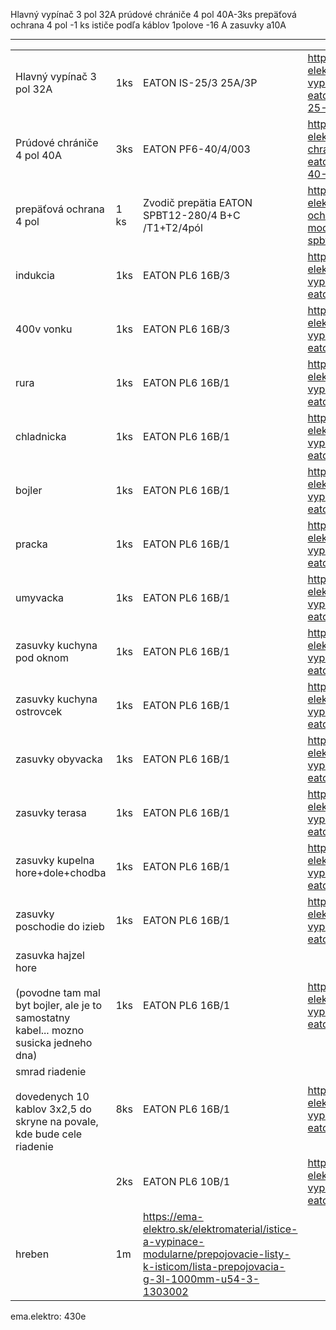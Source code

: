 Hlavný vypínač 3 pol 32A
prúdové chrániče 4 pol 40A-3ks
prepäťová ochrana 4 pol -1 ks
ističe podľa káblov 1polove -16 A
zasuvky a10A

* * *

|     |     |     |     |     |     |
| --- | --- | --- | --- | --- | --- |
| Hlavný vypínač 3 pol 32A | 1ks | EATON IS-25/3 25A/3P | https://ema-elektro.sk/elektromaterial/istice-a-vypinace-modularne/istice-eaton/eaton-hlavny-vypinac-is-25-3-25a-3p |     |     |
| Prúdové chrániče 4 pol 40A | 3ks | EATON PF6-40/4/003 | https://ema-elektro.sk/elektromaterial/prudove-chranice/prudove-chranice-eaton/eaton-prudovy-chranic-pf6-40-4-003 |     |     |
| prepäťová ochrana 4 pol | 1 ks | Zvodič prepätia EATON SPBT12-280/4 B+C /T1+T2/4pól | https://ema-elektro.sk/elektromaterial/prepatove-ochrany/zvodice-prepatia-modularne/eaton-zvodic-prepatia-spbt12-280-4-b-c |     |     |
| indukcia | 1ks | EATON PL6 16B/3 | https://ema-elektro.sk/elektromaterial/istice-a-vypinace-modularne/istice-eaton/eaton-istic-16b-3-pl6 | kabel 5x2,5 |     |
| 400v vonku | 1ks | EATON PL6 16B/3 | https://ema-elektro.sk/elektromaterial/istice-a-vypinace-modularne/istice-eaton/eaton-istic-16b-3-pl6 | kabel 5x2,5 |     |
| rura | 1ks | EATON PL6 16B/1 | https://ema-elektro.sk/elektromaterial/istice-a-vypinace-modularne/istice-eaton/eaton-istic-16b-1-pl6 | kabel 3x2,5 |     |
| chladnicka | 1ks | EATON PL6 16B/1 | https://ema-elektro.sk/elektromaterial/istice-a-vypinace-modularne/istice-eaton/eaton-istic-16b-1-pl6 | kabel 3x2,5 |     |
| bojler | 1ks | EATON PL6 16B/1 | https://ema-elektro.sk/elektromaterial/istice-a-vypinace-modularne/istice-eaton/eaton-istic-16b-1-pl6 | kabel 3x2,5 |     |
| pracka | 1ks | EATON PL6 16B/1 | https://ema-elektro.sk/elektromaterial/istice-a-vypinace-modularne/istice-eaton/eaton-istic-16b-1-pl6 | kabel 3x2,5 |     |
| umyvacka | 1ks | EATON PL6 16B/1 | https://ema-elektro.sk/elektromaterial/istice-a-vypinace-modularne/istice-eaton/eaton-istic-16b-1-pl6 | kabel 3x2,5 |     |
| zasuvky kuchyna pod oknom | 1ks | EATON PL6 16B/1 | https://ema-elektro.sk/elektromaterial/istice-a-vypinace-modularne/istice-eaton/eaton-istic-16b-1-pl6 | kabel 3x2,5 |     |
| zasuvky kuchyna ostrovcek | 1ks | EATON PL6 16B/1 | https://ema-elektro.sk/elektromaterial/istice-a-vypinace-modularne/istice-eaton/eaton-istic-16b-1-pl6 | kabel 3x2,5 |     |
| zasuvky obyvacka | 1ks | EATON PL6 16B/1 | https://ema-elektro.sk/elektromaterial/istice-a-vypinace-modularne/istice-eaton/eaton-istic-16b-1-pl6 | kabel 3x2,5 |     |
| zasuvky terasa | 1ks | EATON PL6 16B/1 | https://ema-elektro.sk/elektromaterial/istice-a-vypinace-modularne/istice-eaton/eaton-istic-16b-1-pl6 | kabel 3x2,5 |     |
| zasuvky kupelna hore+dole+chodba | 1ks | EATON PL6 16B/1 | https://ema-elektro.sk/elektromaterial/istice-a-vypinace-modularne/istice-eaton/eaton-istic-16b-1-pl6 | kabel 3x2,5 |     |
| zasuvky poschodie do izieb | 1ks | EATON PL6 16B/1 | https://ema-elektro.sk/elektromaterial/istice-a-vypinace-modularne/istice-eaton/eaton-istic-16b-1-pl6 | kabel 3x2,5 |     |
| zasuvka hajzel hore<br><br>(povodne tam mal byt bojler, ale je to samostatny kabel... mozno susicka jedneho dna) | 1ks | EATON PL6 16B/1 | https://ema-elektro.sk/elektromaterial/istice-a-vypinace-modularne/istice-eaton/eaton-istic-16b-1-pl6 | kabel 3x2,5 |     |
| smrad riadenie<br><br>dovedenych 10 kablov 3x2,5 do skryne na povale, kde bude cele riadenie | 8ks | EATON PL6 16B/1 | https://ema-elektro.sk/elektromaterial/istice-a-vypinace-modularne/istice-eaton/eaton-istic-16b-1-pl6 | kabel 3x2,5 | podlahovka<br><br>klima<br><br>radiatory |
|     | 2ks | EATON PL6 10B/1 | https://ema-elektro.sk/elektromaterial/istice-a-vypinace-modularne/istice-eaton/eaton-istic-10b-1-pl6 | kabel  3x1,5 | svetla |
|hreben|1m|https://ema-elektro.sk/elektromaterial/istice-a-vypinace-modularne/prepojovacie-listy-k-isticom/lista-prepojovacia-g-3l-1000mm-u54-3-1303002|     |     |     |

ema.elektro: 430e
